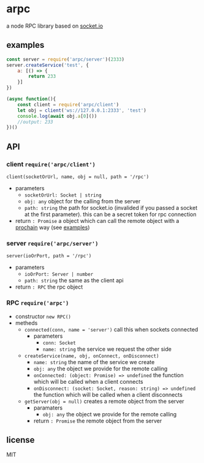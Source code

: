 # arpc
a node RPC library based on [socket.io](https://socket.io)

## examples

```JavaScript
const server = require('arpc/server')(2333)
server.createService('test', {
    a: [() => {
        return 233
    }]
})
```

```JavaScript
(async function(){
    const client = require('arpc/client')
    let obj = client('ws://127.0.0.1:2333', 'test')
    console.log(await obj.a[0]())
    //output: 233
})()
```

## API

### client `require('arpc/client')`
`client(socketOrUrl, name, obj = null, path = '/rpc')`
- parameters
  - `socketOrUrl: Socket | string`
  - `obj: any` object for the calling from the server
  - `path: string` the path for socket.io (invalided if you passed a socket at the first parameter). this can be a secret token for rpc connection
- return
  `: Promise` a object which can call the remote object with a [prochain](https://github.com/Shigma/prochain) way (see [examples](#examples))

### server `require('arpc/server')`
`server(ioOrPort, path = '/rpc')`
- parameters
  - `ioOrPort: Server | number`
  - `path: string` the same as the client api
- return
  `: RPC` the rpc object

### RPC `require('arpc')`
- constructor
  `new RPC()`
- metheds
  - `connected(conn, name = 'server')` call this when sockets connected
    - parameters
      - `conn: Socket`
      - `name: string` the service we request the other side
  - `createService(name, obj, onConnect, onDisconnect)`
    - `name: string` the name of the service we create
    - `obj: any` the object we provide for the remote calling
    - `onConnected: (object: Promise) => undefined`  the function which will be called when a client connects
    - `onDisconnect: (socket: Socket, reason: string) => undefined` the function which will be called when a client disconnects
  - `getServer(obj = null)` creates a remote object from the server
    - paramaters
      - `obj: any` the object we provide for the remote calling
    - return
      `: Promise` the remote object from the server

## license
MIT